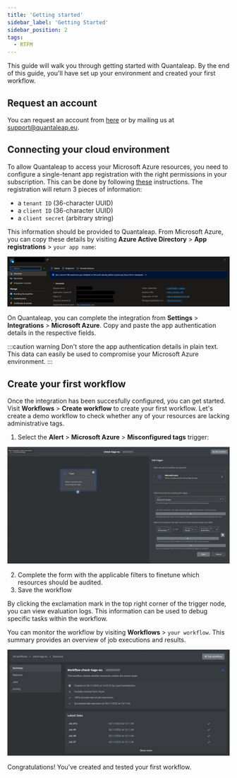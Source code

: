 ```yaml
---
title: 'Getting started'
sidebar_label: 'Getting Started'
sidebar_position: 2
tags:
  - RTFM
---
```


This guide will walk you through getting started with Quantaleap. By the end of this guide, you'll have set up your environment and created your first workflow.

## Request an account

You can request an account from [here](https://sack33mm4m8.typeform.com/to/unzBLsJ5) or by mailing us at [support@quantaleap.eu](mailto:support@quantaleap.eu).

## Connecting your cloud environment

To allow Quantaleap to access your Microsoft Azure resources, you need to configure a single-tenant app registration with the right permissions in your subscription. This can be done by following [these](https://learn.microsoft.com/en-us/azure/active-directory/develop/quickstart-register-app) instructions. The registration will return 3 pieces of information:

- a `tenant ID` (36-character UUID)
- a `client ID` (36-character UUID)
- a `client secret` (arbitrary string)

This information should be provided to Quantaleap. From Microsoft Azure, you can copy these details by visiting **Azure Active Directory** > **App registrations** > `your app name`:

![App Registration](01-app-registration.png)

On Quantaleap, you can complete the integration from **Settings** > **Integrations** > **Microsoft Azure**. Copy and paste the app authentication details in the respective fields.

:::caution warning
Don't store the app authentication details in plain text. This data can easily be used to compromise your Microsoft Azure environment.
:::

## Create your first workflow

Once the integration has been succesfully configured, you can get started. Visit **Workflows** > **Create workflow** to create your first workflow. Let's create a demo workflow to check whether any of your resources are lacking administrative tags.

1. Select the **Alert** > **Microsoft Azure** > **Misconfigured tags** trigger:

![Workflow](02-workflow.png)

2. Complete the form with the applicable filters to finetune which resources should be audited.
3. Save the workflow

By clicking the exclamation mark in the top right corner of the trigger node, you can view evaluation logs. This information can be used to debug specific tasks within the workflow.

You can monitor the workflow by visiting **Workflows** > `your workflow`. This summary provides an overview of job executions and results.

![Workflow Execution](03-workflow-execution.png)

Congratulations! You've created and tested your first workflow.
